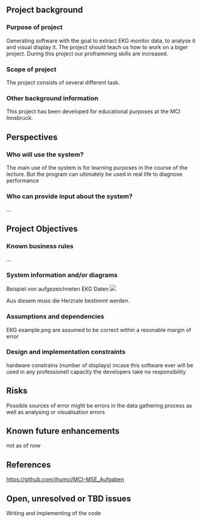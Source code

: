 ## Project background

### Purpose of project

Generating software with the goal to extract EKG monitor data, to analyse it and visual display it.
The project should teach us how to work on a biger project. During this project our proframming skills are increased. 

### Scope of project

The project consists of several different task. 

### Other background information

This project has been developed for educational purposes at the MCI Innsbruck.

## Perspectives
### Who will use the system?

The main use of the system is for learning purposes in the course of the lecture. 
But the program can ultimately be used in real life to diagnose performance


### Who can provide input about the system?

...


## Project Objectives
### Known business rules

...

### System information and/or diagrams

Beispiel von aufgezeichneten EKG Daten
![](ekg_example.png)

Aus diesem muss die Herzrate bestimmt werden.

### Assumptions and dependencies

EKG example.png are assumed to be correct within a resonable margin of error                  

### Design and implementation constraints

hardware constrains (number of displays)
incase this software ever will be used in any professionell capacity the developers take no responsibility

## Risks

Possible sources of error might be errors in the data gathering process as well as analysing or visualisation errors

## Known future enhancements

not as of now

## References

https://github.com/jhumci/MCI-MSE_Aufgaben

## Open, unresolved or TBD issues

Writing and implementing of the code 
